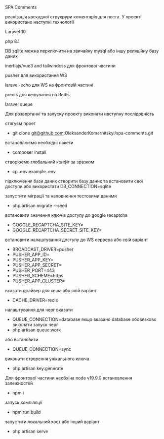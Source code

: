  SPA Comments

реалізація каскадної струкрури коментарів для поста.
У проекті використано наступні технології 

Laravel 10

php 8.1

DB sqlite можна перключити на звичайну mysql або іншу реляційну базу даних

inertiajs/vue3 and  tailwindcss  для фронтової чвстини

pusher для використання WS

laravel-echo для WS на фронтовій частині

predis для кешування на Redis

laravel queue 


Для розвертанні та запуску проекту виконати нвступну послідовність

стягуєм проет
- git clone git@github.com:OleksanderKomarnitskyi/spa-comments.git

встановлюємо необхідні пакети 
- composer install

створюємо глобальний конфіг за зразком
- cp .env.example .env

підключення бази даних 
створити базу даних та встановити свої доступи
або використати 
DB_CONNECTION=sqlite

запустити міграції та наповнення тестовими даними 
- php artisan migrate --seed

встановити значення ключів доступу до google recaptcha

- GOOGLE_RECAPTCHA_SITE_KEY=
- GOOGLE_RECAPTCHA_SECRET_SITE_KEY=

встановити налаштування доступу до WS сервера або свій варіант
- BROADCAST_DRIVER=pusher   
- PUSHER_APP_ID=
- PUSHER_APP_KEY=
- PUSHER_APP_SECRET=
- PUSHER_PORT=443
- PUSHER_SCHEME=https
- PUSHER_APP_CLUSTER=

вказати драйвер для кеша  або свій варіант
- CACHE_DRIVER=redis  

налаштування для черг вказати
- QUEUE_CONNECTION=database
якщо вказано  database обовязково виконати запуск черг
- php artisan queue:work

або встановити 

- QUEUE_CONNECTION=sync

виконати створення унікального ключа 
- php artisan key:generate

Для фронтової частини необхіна node  v19.9.0
встановлення залежностей 
- npm i

запуск компіляції 
- npm run build

запустити локальний хост або інший варіант
- php artisan serve



